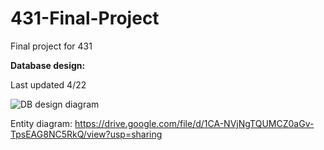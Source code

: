 # 431-Final-Project
Final project for 431

**Database design:**

Last updated 4/22

![DB design diagram](https://i.imgur.com/V4s74As.jpg)

Entity diagram:
https://drive.google.com/file/d/1CA-NVjNgTQUMCZ0aGv-TpsEAG8NC5RkQ/view?usp=sharing
